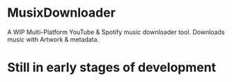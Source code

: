# MusixDownloader
A WIP Multi-Platform YouTube &amp; Spotify music downloader tool. Downloads music with Artwork &amp; metadata.

# Still in early stages of development

